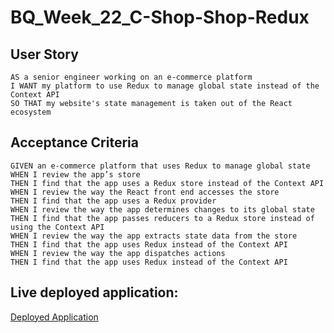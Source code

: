 # BQ_Week_22_C-Shop-Shop-Redux

## User Story

`AS a senior engineer working on an e-commerce platform`  
`I WANT my platform to use Redux to manage global state instead of the Context API`  
`SO THAT my website's state management is taken out of the React ecosystem` 

## Acceptance Criteria

`GIVEN an e-commerce platform that uses Redux to manage global state`  
`WHEN I review the app’s store`  
`THEN I find that the app uses a Redux store instead of the Context API`  
`WHEN I review the way the React front end accesses the store`  
`THEN I find that the app uses a Redux provider`  
`WHEN I review the way the app determines changes to its global state`  
`THEN I find that the app passes reducers to a Redux store instead of using the Context API`  
`WHEN I review the way the app extracts state data from the store`  
`THEN I find that the app uses Redux instead of the Context API`  
`WHEN I review the way the app dispatches actions`  
`THEN I find that the app uses Redux instead of the Context API`  

## Live deployed application:
[Deployed Application](https://pacific-reef-84064.herokuapp.com/)
